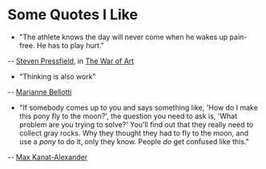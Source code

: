 # Some Quotes I Like

- "The athlete knows the day will never come when he wakes up pain-free. He has to play hurt."

-- [Steven Pressfield](https://stevenpressfield.com/), in [The War of Art](https://stevenpressfield.com/books/the-war-of-art/)

- "Thinking is also work"

-- [Marianne Bellotti](https://medium.com/@bellmar/all-the-best-engineering-advice-i-stole-from-non-technical-people-eb7f90ca2f5f)
- "If somebody comes up to you and says something like, 'How do I make this pony fly to the moon?', the question you need to ask is, 'What problem are you trying to solve?' You’ll find out that they really need to collect gray rocks. Why they thought they had to fly to the moon, and use a *pony* to do it, only they know. People *do* get confused like this."

-- [Max Kanat-Alexander](https://www.codesimplicity.com/post/complexity-and-the-wrong-solution/)
